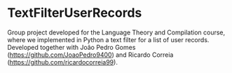 # TextFilterUserRecords
Group project developed for the Language Theory and Compilation course, where we implemented in Python a text filter for a list of user records. Developed together with João Pedro Gomes (https://github.com/JoaoPedro9400) and Ricardo Correia (https://github.com/ricardocorreia99).
